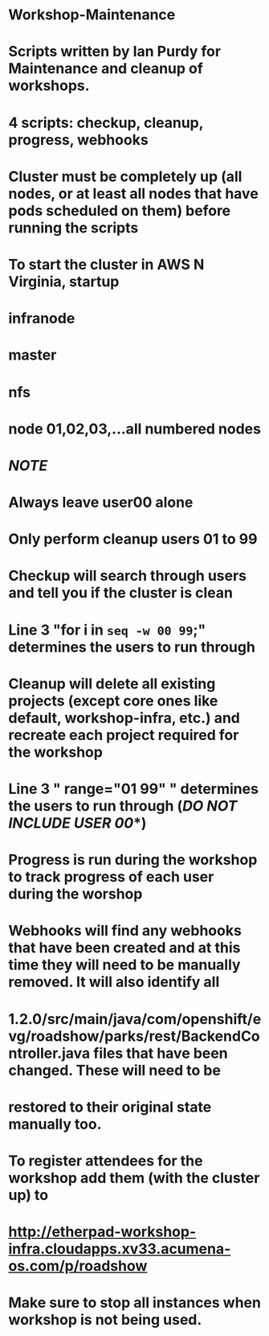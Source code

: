 # Workshop-Maintenance

# Scripts written by Ian Purdy for Maintenance and cleanup of workshops.
#
# 4 scripts: checkup, cleanup, progress, webhooks
#
# Cluster must be completely up (all nodes, or at least all nodes that have pods scheduled on them) before running the scripts
# To start the cluster in AWS N Virginia, startup
#   infranode
#   master
#   nfs
#   node 01,02,03,...all numbered nodes
#
#
# ***NOTE***
# Always leave user00 alone
# Only perform cleanup users 01 to 99
#
#
# Checkup will search through users and tell you if the cluster is clean
#        Line 3  "for i in `seq -w 00 99`;" determines the users to run through
#
# Cleanup will delete all existing projects (except core ones like default, workshop-infra, etc.) and recreate each project required for the workshop
#        Line 3  " range="01 99" "  determines the users to run through (***DO NOT INCLUDE USER 00****)
#
# Progress is run during the workshop to track progress of each user during the worshop
#
# Webhooks will find any webhooks that have been created and at this time they will need to be manually removed. It will also identify all 
# 1.2.0/src/main/java/com/openshift/evg/roadshow/parks/rest/BackendController.java files that have been changed. These will need to be 
# restored to their original state manually too.
#
#
# To register attendees for the workshop add them (with the cluster up) to 
#  http://etherpad-workshop-infra.cloudapps.xv33.acumena-os.com/p/roadshow
#
#
# Make sure to stop all instances when workshop is not being used.
